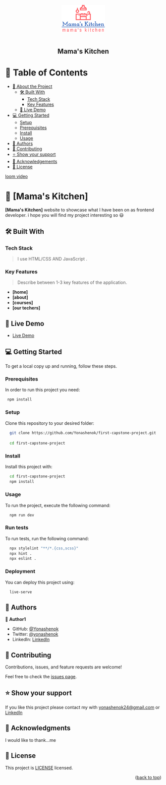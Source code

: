 <a name="readme-top"></a>

<!--
HOW TO USE:
This is an example of how you may give instructions on setting up your project locally.

Modify this file to match your project and remove sections that don't apply.

REQUIRED SECTIONS:
- Table of Contents
- About the Project
  - Built With
  - Live Demo
- Getting Started
- Authors
- Future Features
- Contributing
- Show your support
- Acknowledgements
- License

OPTIONAL SECTIONS:
- FAQ

After you're finished please remove all the comments and instructions!
-->

<div align="center">
  <!-- You are encouraged to replace this logo with your own! Otherwise you can also remove it. -->
  <img src="./assets/imgs/mamas-kitchen.png" alt="logo" width="140"  height="auto" />
  <br/>
  <br/>
  <h2><b>Mama's Kitchen</b></h2>

</div>

<!-- TABLE OF CONTENTS -->

# 📗 Table of Contents

- [📖 About the Project](#about-project)
  - [🛠 Built With](#built-with)
    - [Tech Stack](#tech-stack)
    - [Key Features](#key-features)
  - [🚀 Live Demo](#live-demo)
- [💻 Getting Started](#getting-started)
  - [Setup](#setup)
  - [Prerequisites](#prerequisites)
  - [Install](#install)
  - [Usage](#usage)
- [👥 Authors](#authors)
- [🤝 Contributing](#contributing)
- [⭐️ Show your support](#support)
- [🙏 Acknowledgements](#acknowledgements)
- [📝 License](#license)

<!-- PROJECT DESCRIPTION -->

[loom video]()

# 📖 [Mama's Kitchen] <a name="about-project"></a>

>

**[Mama's Kitchen]** website to showcase what I have been on as frontend developer. i hope you will find my project interesting so 😃

## 🛠 Built With <a name="built-with"></a>

### Tech Stack <a name="tech-stack"></a>

> I use HTML/CSS AND JavaScript .

<!-- Features -->

### Key Features <a name="key-features"></a>

> Describe between 1-3 key features of the application.

- **[home]**
- **[about]**
- **[courses]**
- **[our techers]**

<!-- LIVE DEMO -->

## 🚀 Live Demo <a name="live-demo"></a>

>

- [Live Demo](https://yonashenok.github.io/first-capstone-project/)

<!-- GETTING STARTED -->

## 💻 Getting Started <a name="getting-started"></a>

To get a local copy up and running, follow these steps.

### Prerequisites

In order to run this project you need:

>

```sh
 npm install
```

### Setup

Clone this repository to your desired folder:

```sh
  git clone https://github.com/Yonashenok/first-capstone-project.git

  cd first-capstone-project
```

### Install

Install this project with:

```sh
  cd first-capstone-project
  npm install
```

### Usage

To run the project, execute the following command:

```sh
  npm run dev
```

>

### Run tests

To run tests, run the following command:

```sh
  npx stylelint "**/*.{css,scss}"
  npx hint .
  npx eslint .
```

>

### Deployment

You can deploy this project using:

```sh
  live-serve
```

<!-- AUTHORS -->

## 👥 Authors <a name="authors"></a>

>

👤 **Author1**

- GitHub: [@Yonashenok](https://github.com/yonashenok)
- Twitter: [@yonashenok](https://twitter.com/twitterhandle)
- LinkedIn: [LinkedIn](https://www.linkedin.com/in/yonas-henok-996a26217)

## 🤝 Contributing <a name="contributing"></a>

Contributions, issues, and feature requests are welcome!

Feel free to check the [issues page](../../issues/).

<!-- SUPPORT -->

## ⭐️ Show your support <a name="support"></a>

>

If you like this project please contact my with yonashenok24@gmail.com or [LinkedIn](https://www.linkedin.com/in/yonas-henok-996a26217)

<!-- ACKNOWLEDGEMENTS -->

## 🙏 Acknowledgments <a name="acknowledgements"></a>

>

I would like to thank...me

<!-- FAQ (optional) -->

<!-- LICENSE -->

## 📝 License <a name="license"></a>

This project is [LICENSE](./LICENSE) licensed.

<p align="right">(<a href="#readme-top">back to top</a>)</p>
